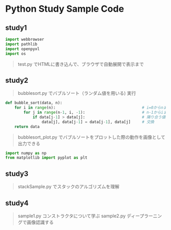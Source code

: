 # Python Study Sample Code

## study1 

```python
import webbrowser
import pathlib
import openpyxl
import os
```
> test.py でHTMLに書き込んで、ブラウザで自動展開で表示まで

## study2

> bubblesort.py でバブルソート（ランダム値を用いる) 実行
```python
def bubble_sort(data, n):
    for i in range(n):                                      # i=0からnまでのループ
        for j in range(n-1, i, -1):                         # n-1からiまでの逆ループ
            if data[j-1] > data[j]:                         # 隣り合う値を比較
                data[j], data[j-1] = data[j-1], data[j]     # 交換
    return data
```

> bubblesort_plot.py でバブルソートをプロットした際の動作を画像として出力できる
```python
import numpy as np
from matplotlib import pyplot as plt
```

## study3
> stackSample.py でスタックのアルゴリズムを理解

## study4
> sample1.py コンストラクタについて学ぶ
> sample2.py ディープラーニングで画像認識する